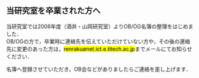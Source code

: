 ## 当研究室を卒業された方へ
当研究室では2006年度（酒井・山岡研究室）よりOB/OG名簿の整理をはじめました．  
OB/OGの方で，卒業時に連絡先を伝えていただけていない方や，その後の連絡先に変更のあった方は，<mark class="yellow overpassmono">renraku&empty;net.ict.e.titech.ac.jp</mark>までメールにてお知らせください．  

名簿へ登録させていただき，OB会などがありましたらご連絡を差し上げます．
